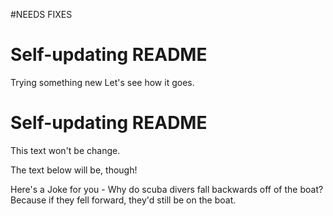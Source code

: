 #NEEDS FIXES 


# Self-updating README

Trying something new
Let's see how it goes. 

# Self-updating README

This text won't be change.

The text below will be, though!

Here's a Joke for you -
Why do scuba divers fall backwards off of the boat?
Because if they fell forward, they'd still be on the boat.
